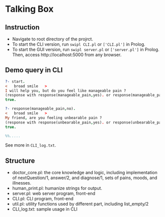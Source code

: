# Talking Box

## Instruction

- Navigate to root directory of the projrct.
- To start the CLI version, run `swipl CLI.pl` or `['CLI.pl']` in Prolog.
- To start the GUI version, run `swipl server.pl` or `['server.pl']` in Prolog. Then, access http://localhost:5000 from any browser.

## Demo query in CLI

```Prolog
?- start.
<   broad smile   >
I will help you, but do you feel like manageable pain ?
(response with response(manageable_pain,yes). or response(manageable_pain,no). )
true.

?- response(manageable_pain,no).
<   broad smile   >
My friend, are you feeling unbearable pain ?
(response with response(unbearable_pain,yes). or response(unbearable_pain,no). )
true.

%%.....

```

See more in `CLI_log.txt`.

## Structure

- doctor\_core.pl: the core knowledge and logic, including implementation of nextQuestion/1, answer/2, and diagnose/1, sets of pains, moods, and illnesses. 
- human\_print.pl: humanize strings for output.
- server.pl: web server program, front-end
- CLI.pl: CLI program, front-end
- util.pl: utility functions used by different part, including list\_empty/2
- CLI_log.txt: sample usage in CLI
